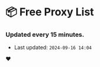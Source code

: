 # :package: Free Proxy List
### Updated every 15 minutes.

- Last updated: `2024-09-16 14:04`

:heart:
